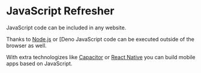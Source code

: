 # JavaScript Refresher

JavaScript code can be included in any website.

Thanks to [Node.js]() or [Deno JavaScript code can be executed outside of the browser as well.

With extra technologizes like [Capacitor]() or [React Native]() you can build mobile apps based on JavaScript.
